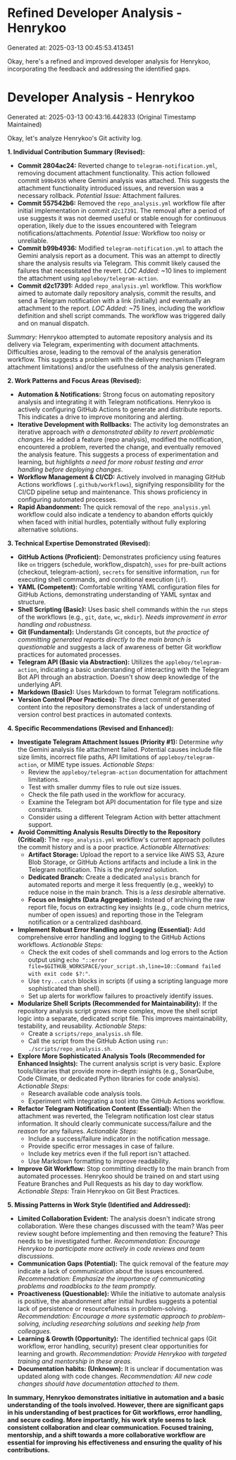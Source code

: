 # Refined Developer Analysis - Henrykoo
Generated at: 2025-03-13 00:45:53.413451

Okay, here's a refined and improved developer analysis for Henrykoo, incorporating the feedback and addressing the identified gaps.

# Developer Analysis - Henrykoo
Generated at: 2025-03-13 00:43:16.442833 (Original Timestamp Maintained)

Okay, let's analyze Henrykoo's Git activity log.

**1. Individual Contribution Summary (Revised):**

*   **Commit 2804ac24:**  Reverted change to `telegram-notification.yml`, removing document attachment functionality. This action followed commit `b99b4936` where Gemini analysis was attached. This suggests the attachment functionality introduced issues, and reversion was a necessary rollback.  *Potential Issue:* Attachment failures.
*   **Commit 557542b6:** Removed the `repo_analysis.yml` workflow file after initial implementation in commit `d2c17391`. The removal after a period of use suggests it was not deemed useful or stable enough for continuous operation, likely due to the issues encountered with Telegram notifications/attachments. *Potential Issue:* Workflow too noisy or unreliable.
*   **Commit b99b4936:** Modified `telegram-notification.yml` to attach the Gemini analysis report as a document. This was an attempt to directly share the analysis results via Telegram. This commit likely caused the failures that necessitated the revert. *LOC Added:* ~10 lines to implement the attachment using `appleboy/telegram-action`.
*   **Commit d2c17391:** Added `repo_analysis.yml` workflow. This workflow aimed to automate daily repository analysis, commit the results, and send a Telegram notification with a link (initially) and eventually an attachment to the report. *LOC Added:* ~75 lines, including the workflow definition and shell script commands.  The workflow was triggered daily and on manual dispatch.

*Summary:* Henrykoo attempted to automate repository analysis and its delivery via Telegram, experimenting with document attachments. Difficulties arose, leading to the removal of the analysis generation workflow. This suggests a problem with the delivery mechanism (Telegram attachment limitations) and/or the usefulness of the analysis generated.

**2. Work Patterns and Focus Areas (Revised):**

*   **Automation & Notifications:** Strong focus on automating repository analysis and integrating it with Telegram notifications. Henrykoo is actively configuring GitHub Actions to generate and distribute reports. This indicates a drive to improve monitoring and alerting.
*   **Iterative Development with Rollbacks:** The activity log demonstrates an iterative approach *with a demonstrated ability to revert problematic changes*. He added a feature (repo analysis), modified the notification, encountered a problem, reverted the change, and eventually removed the analysis feature. This suggests a process of experimentation and learning, but *highlights a need for more robust testing and error handling before deploying changes*.
*   **Workflow Management & CI/CD:**  Actively involved in managing GitHub Actions workflows (`.github/workflows`), signifying responsibility for the CI/CD pipeline setup and maintenance. This shows proficiency in configuring automated processes.
*   **Rapid Abandonment:** The quick removal of the `repo_analysis.yml` workflow could also indicate a tendency to abandon efforts quickly when faced with initial hurdles, potentially without fully exploring alternative solutions.

**3. Technical Expertise Demonstrated (Revised):**

*   **GitHub Actions (Proficient):** Demonstrates proficiency using features like `on` triggers (schedule, workflow_dispatch), `uses` for pre-built actions (checkout, telegram-action), `secrets` for sensitive information, `run` for executing shell commands, and conditional execution (`if`).
*   **YAML (Competent):** Comfortable writing YAML configuration files for GitHub Actions, demonstrating understanding of YAML syntax and structure.
*   **Shell Scripting (Basic):** Uses basic shell commands within the `run` steps of the workflows (e.g., `git`, `date`, `wc`, `mkdir`). *Needs improvement in error handling and robustness.*
*   **Git (Fundamental):** Understands Git concepts, but *the practice of committing generated reports directly to the main branch is questionable* and suggests a lack of awareness of better Git workflow practices for automated processes.
*   **Telegram API (Basic via Abstraction):** Utilizes the `appleboy/telegram-action`, indicating a basic understanding of interacting with the Telegram Bot API through an abstraction.  Doesn't show deep knowledge of the underlying API.
*   **Markdown (Basic):** Uses Markdown to format Telegram notifications.
*   **Version Control (Poor Practices):** The direct commit of generated content into the repository demonstrates a lack of understanding of version control best practices in automated contexts.

**4. Specific Recommendations (Revised and Enhanced):**

*   **Investigate Telegram Attachment Issues (Priority #1):**  Determine *why* the Gemini analysis file attachment failed. Potential causes include file size limits, incorrect file paths, API limitations of `appleboy/telegram-action`, or MIME type issues. *Actionable Steps:*
    *   Review the `appleboy/telegram-action` documentation for attachment limitations.
    *   Test with smaller dummy files to rule out size issues.
    *   Check the file path used in the workflow for accuracy.
    *   Examine the Telegram bot API documentation for file type and size constraints.
    *   Consider using a different Telegram Action with better attachment support.
*   **Avoid Committing Analysis Results Directly to the Repository (Critical):**  The `repo_analysis.yml` workflow's current approach pollutes the commit history and is a poor practice.  *Actionable Alternatives:*
    *   **Artifact Storage:** Upload the report to a service like AWS S3, Azure Blob Storage, or GitHub Actions artifacts and include a link in the Telegram notification. This is the *preferred* solution.
    *   **Dedicated Branch:** Create a dedicated `analysis` branch for automated reports and merge it less frequently (e.g., weekly) to reduce noise in the main branch.  This is a *less desirable* alternative.
    *   **Focus on Insights (Data Aggregation):** Instead of archiving the raw report file, focus on extracting key insights (e.g., code churn metrics, number of open issues) and reporting those in the Telegram notification or a centralized dashboard.
*   **Implement Robust Error Handling and Logging (Essential):**  Add comprehensive error handling and logging to the GitHub Actions workflows.  *Actionable Steps:*
    *   Check the exit codes of shell commands and log errors to the Action output using `echo "::error file=$GITHUB_WORKSPACE/your_script.sh,line=10::Command failed with exit code $?:"`.
    *   Use `try...catch` blocks in scripts (if using a scripting language more sophisticated than shell).
    *   Set up alerts for workflow failures to proactively identify issues.
*   **Modularize Shell Scripts (Recommended for Maintainability):** If the repository analysis script grows more complex, move the shell script logic into a separate, dedicated script file. This improves maintainability, testability, and reusability.  *Actionable Steps:*
    *   Create a `scripts/repo_analysis.sh` file.
    *   Call the script from the GitHub Action using `run: ./scripts/repo_analysis.sh`.
*   **Explore More Sophisticated Analysis Tools (Recommended for Enhanced Insights):**  The current analysis script is very basic. Explore tools/libraries that provide more in-depth insights (e.g., SonarQube, Code Climate, or dedicated Python libraries for code analysis).  *Actionable Steps:*
    *   Research available code analysis tools.
    *   Experiment with integrating a tool into the GitHub Actions workflow.
*   **Refactor Telegram Notification Content (Essential):** When the attachment was reverted, the Telegram notification lost clear status information. It should clearly communicate success/failure and the *reason* for any failures. *Actionable Steps:*
    *   Include a success/failure indicator in the notification message.
    *   Provide specific error messages in case of failure.
    *   Include key metrics even if the full report isn't attached.
    *   Use Markdown formatting to improve readability.
*   **Improve Git Workflow:** Stop committing directly to the main branch from automated processes. Henrykoo should be trained on and start using Feature Branches and Pull Requests as his day to day workflow. *Actionable Steps:* Train Henrykoo on Git Best Practices.

**5. Missing Patterns in Work Style (Identified and Addressed):**

*   **Limited Collaboration Evident:**  The analysis doesn't indicate strong collaboration. Were these changes discussed with the team? Was peer review sought before implementing and then removing the feature? This needs to be investigated further. *Recommendation: Encourage Henrykoo to participate more actively in code reviews and team discussions.*
*   **Communication Gaps (Potential):** The quick removal of the feature *may* indicate a lack of communication about the issues encountered.  *Recommendation: Emphasize the importance of communicating problems and roadblocks to the team promptly.*
*   **Proactiveness (Questionable):** While the initiative to automate analysis is positive, the abandonment after initial hurdles suggests a potential lack of persistence or resourcefulness in problem-solving.  *Recommendation: Encourage a more systematic approach to problem-solving, including researching solutions and seeking help from colleagues.*
*   **Learning & Growth (Opportunity):**  The identified technical gaps (Git workflow, error handling, security) present clear opportunities for learning and growth.  *Recommendation: Provide Henrykoo with targeted training and mentorship in these areas.*
*   **Documentation habits: (Unknown):** It is unclear if documentation was updated along with code changes. *Recommendation: All new code changes should have documentation attached to them.*

**In summary, Henrykoo demonstrates initiative in automation and a basic understanding of the tools involved. However, there are significant gaps in his understanding of best practices for Git workflows, error handling, and secure coding. More importantly, his work style seems to lack consistent collaboration and clear communication. Focused training, mentorship, and a shift towards a more collaborative workflow are essential for improving his effectiveness and ensuring the quality of his contributions.**

